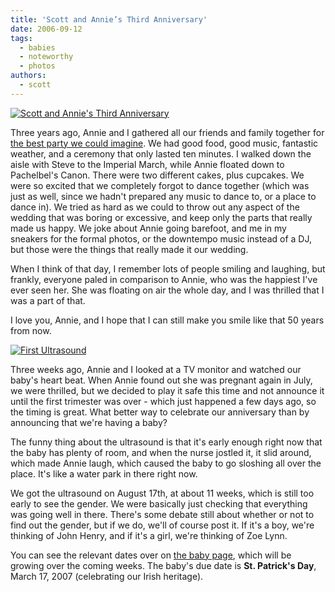 ```yaml
---
title: 'Scott and Annie’s Third Anniversary'
date: 2006-09-12
tags:
  - babies
  - noteworthy
  - photos
authors:
  - scott
---
```


[![Scott and Annie's Third Anniversary](/images/241298677_9a5173f949.jpg)](http://www.flickr.com/photos/spaceninja/241298677/)

Three years ago, Annie and I gathered all our friends and family together for [the best party we could imagine](http://flickr.com/photos/spaceninja/sets/72157594246507650/). We had good food, good music, fantastic weather, and a ceremony that only lasted ten minutes. I walked down the aisle with Steve to the Imperial March, while Annie floated down to Pachelbel's Canon. There were two different cakes, plus cupcakes. We were so excited that we completely forgot to dance together (which was just as well, since we hadn't prepared any music to dance to, or a place to dance in). We tried as hard as we could to throw out any aspect of the wedding that was boring or excessive, and keep only the parts that really made us happy. We joke about Annie going barefoot, and me in my sneakers for the formal photos, or the downtempo music instead of a DJ, but those were the things that really made it our wedding.

When I think of that day, I remember lots of people smiling and laughing, but frankly, everyone paled in comparison to Annie, who was the happiest I've ever seen her. She was floating on air the whole day, and I was thrilled that I was a part of that.

I love you, Annie, and I hope that I can still make you smile like that 50 years from now.

[![First Ultrasound](/images/241293156_ab7bbd6022_m.jpg)](http://www.flickr.com/photos/spaceninja/241293156/)

Three weeks ago, Annie and I looked at a TV monitor and watched our baby's heart beat. When Annie found out she was pregnant again in July, we were thrilled, but we decided to play it safe this time and not announce it until the first trimester was over - which just happened a few days ago, so the timing is great. What better way to celebrate our anniversary than by announcing that we're having a baby?

The funny thing about the ultrasound is that it's early enough right now that the baby has plenty of room, and when the nurse jostled it, it slid around, which made Annie laugh, which caused the baby to go sloshing all over the place. It's like a water park in there right now.

We got the ultrasound on August 17th, at about 11 weeks, which is still too early to see the gender. We were basically just checking that everything was going well in there. There's some debate still about whether or not to find out the gender, but if we do, we'll of course post it. If it's a boy, we're thinking of John Henry, and if it's a girl, we're thinking of Zoe Lynn.

You can see the relevant dates over on [the baby page](http://baby.spaceninja.com/), which will be growing over the coming weeks. The baby's due date is **St. Patrick's Day**, March 17, 2007 (celebrating our Irish heritage).
